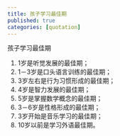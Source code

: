 ```yaml
---
title: 孩子学习最佳期
published: true
categories: [quotation]
---
```


孩子学习最佳期
1. 1岁是听觉发展的最佳期；
1. 1－3岁是口头语言训练的最佳期；
1. 3岁左右是行为习惯形成的最佳期；
1. 4岁是智力发展的最佳期；
1. 5岁是掌握数学概念的最佳期；
1. 3－6岁是性格形成的最佳期；
1. 3岁开始是音乐学习的最佳期；
1. 10岁以前是学习外语最佳期。